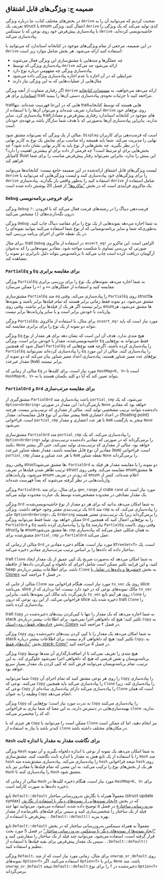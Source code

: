 ## ضمیمه ج: ویژگی‌های قابل اشتقاق

در بخش‌های مختلف کتاب، ما درباره ویژگی `derive` صحبت کردیم که می‌توانید آن را به تعریف یک struct یا enum اعمال کنید. ویژگی `derive` کدی تولید می‌کند که یک ویژگی را با پیاده‌سازی پیش‌فرض خود روی نوعی که با سینتکس `derive` حاشیه‌نویسی کرده‌اید، پیاده‌سازی می‌کند.

در این ضمیمه، مرجعی از تمام ویژگی‌های موجود در کتابخانه استاندارد که می‌توانید با `derive` استفاده کنید ارائه می‌شود. هر بخش شامل موارد زیر است:

- چه عملگرها و متدهایی با مشتق‌سازی این ویژگی فعال می‌شوند
- پیاده‌سازی ویژگی که توسط `derive` ارائه می‌شود چه می‌کند
- پیاده‌سازی ویژگی چه مفهومی درباره نوع دارد
- شرایطی که در آن اجازه یا عدم اجازه پیاده‌سازی ویژگی داده می‌شود
- مثال‌هایی از عملیات‌هایی که به این ویژگی نیاز دارند

اگر رفتاری متفاوت از آنچه ویژگی `derive` ارائه می‌دهد
می‌خواهید، به [مستندات کتابخانه استاندارد](https://doc.rust-lang.org/std/index.html)
برای هر trait مراجعه کنید تا جزئیات نحوه‌ی پیاده‌سازی
دستی آن‌ها را ببینید.

traitهایی که در این‌جا فهرست شده‌اند، تنها traitهایی
هستند که توسط کتابخانه استاندارد تعریف شده‌اند
و می‌توان آن‌ها را با استفاده از `derive` روی نوع‌های
خود پیاده‌سازی کرد. سایر traitهای موجود در کتابخانه
استاندارد رفتاری پیش‌فرض و معنادار ندارند، بنابراین
پیاده‌سازی آن‌ها به‌صورتی که با هدف شما سازگار باشد
برعهده‌ی خودتان است.

مثالی از یک ویژگی که نمی‌تواند مشتق شود، `Display` است که فرمت‌دهی برای کاربران نهایی را مدیریت می‌کند. شما باید همیشه راه مناسب برای نمایش یک نوع به کاربر نهایی را در نظر بگیرید. چه بخش‌هایی از نوع باید به کاربر نهایی نشان داده شود؟ چه بخش‌هایی برای او مرتبط است؟ چه فرمتی از داده برای او بیشترین اهمیت را دارد؟ کامپایلر Rust این بینش را ندارد، بنابراین نمی‌تواند رفتار پیش‌فرض مناسب را برای شما فراهم کند.

لیست ویژگی‌های قابل اشتقاق ارائه‌شده در این ضمیمه جامع نیست: کتابخانه‌ها می‌توانند `derive` را برای ویژگی‌های خود پیاده‌سازی کنند و لیست ویژگی‌هایی که می‌توانید با `derive` استفاده کنید را به‌طور واقعی باز بگذارند. پیاده‌سازی `derive` شامل استفاده از یک ماکروی فرآیندی است که در بخش [“ماکروها”][macros]<!-- ignore --> از فصل 20 پوشش داده شده است.

### `Debug` برای خروجی برنامه‌نویسی

ویژگی `Debug` فرمت‌دهی دیباگ را در رشته‌های فرمت فعال می‌کند که با افزودن `:?` درون نگه‌دارنده‌های `{}` مشخص می‌کنید.

ویژگی `Debug` به شما اجازه می‌دهد نمونه‌هایی از یک نوع را برای مقاصد دیباگ چاپ کنید، به‌طوری‌که شما و سایر برنامه‌نویسانی که از نوع شما استفاده می‌کنند بتوانید نمونه‌ای را در یک نقطه خاص از اجرای برنامه بررسی کنید.

برای مثال، trait `Debug` در استفاده از ماکروی
`assert_eq!` الزامی است. این ماکرو در صورتی
که بررسی تساوی با شکست مواجه شود، مقادیر
نمونه‌هایی را که به‌عنوان آرگومان دریافت کرده
است چاپ می‌کند تا برنامه‌نویس بتواند دلیل نابرابری
دو نمونه را مشاهده کند.

### `PartialEq` و `Eq` برای مقایسه برابری

ویژگی `PartialEq` به شما اجازه می‌دهد نمونه‌های یک نوع را برای بررسی برابری مقایسه کنید و استفاده از عملگرهای `==` و `!=` را ممکن می‌سازد.

مشتق‌سازی `PartialEq` متد `eq` را پیاده‌سازی می‌کند. وقتی `PartialEq` روی struct‌ها مشتق می‌شود، دو نمونه فقط زمانی برابر هستند که _تمام_ فیلدها برابر باشند و نمونه‌ها برابر نیستند اگر هر یک از فیلدها برابر نباشند. وقتی روی enum‌ها مشتق می‌شود، هر واریانت با خودش برابر است و با سایر واریانت‌ها برابر نیست.

ویژگی `PartialEq`، برای مثال، با استفاده از ماکروی `assert_eq!` مورد نیاز است که باید بتواند دو نمونه از یک نوع را برای برابری مقایسه کند.

ویژگی `Eq` هیچ متدی ندارد. هدف آن این است که نشان دهد برای هر مقدار از نوع حاشیه‌نویسی‌شده، مقدار با خودش برابر است. ویژگی `Eq` فقط می‌تواند به نوع‌هایی اعمال شود که همچنین `PartialEq` را پیاده‌سازی کرده باشند، اگرچه همه نوع‌هایی که `PartialEq` را پیاده‌سازی کرده‌اند نمی‌توانند `Eq` را پیاده‌سازی کنند. مثالی از این مورد نوع‌های عدد ممیز شناور هستند: پیاده‌سازی اعداد ممیز شناور بیان می‌کند که دو نمونه از مقدار غیرعدد (`NaN`) برابر نیستند.

مثالی از زمانی که `Eq` مورد نیاز است، برای کلیدها در `HashMap<K, V>` است تا `HashMap<K, V>` بتواند تعیین کند که آیا دو کلید یکسان هستند یا نه.


### `PartialOrd` و `Ord` برای مقایسه مرتب‌سازی

مشتق‌گیری از `PartialOrd` باعث پیاده‌سازی
متد `partial_cmp` می‌شود، که یک `Option<Ordering>`
بازمی‌گرداند؛ این مقدار در صورتی `None` خواهد بود
که مقادیر داده‌شده نتوانند ترتیب مشخصی تولید کنند.
مثالی از مقداری که ترتیب‌پذیر نیست، هرچند بیشتر
مقادیر آن نوع قابل مقایسه‌اند، مقدار `NaN` در
اعداد اعشاری (floating point) است. فراخوانی
`partial_cmp` با هر عدد اعشاری و مقدار `NaN`
منجر به بازگشت `None` می‌شود.

مشتق‌سازی `PartialOrd` متد `partial_cmp` را پیاده‌سازی می‌کند، که یک `Option<Ordering>` را برمی‌گرداند که در صورتی که مقادیر داده‌شده ترتیب‌بندی تولید نکنند، `None` خواهد بود. مثالی از مقداری که ترتیب‌بندی تولید نمی‌کند، حتی اگر بیشتر مقادیر آن نوع قابل مقایسه باشند، مقدار نقطه شناور غیرعدد (`NaN`) است. فراخوانی `partial_cmp` با هر عدد شناور و مقدار `NaN` نقطه شناور `None` را برمی‌گرداند.

وقتی روی struct‌ها مشتق می‌شود، `PartialOrd` دو نمونه را با مقایسه مقدار هر فیلد به ترتیب ظاهر شدن فیلدها در تعریف struct مقایسه می‌کند. وقتی روی enum‌ها مشتق می‌شود، واریانت‌های enum که زودتر در تعریف enum اعلام شده‌اند، کمتر از واریانت‌هایی در نظر گرفته می‌شوند که بعداً فهرست شده‌اند.

ویژگی `PartialOrd`، برای مثال، برای متد `gen_range` از crate `rand` مورد نیاز است که یک مقدار تصادفی در محدوده مشخص‌شده توسط یک عبارت محدوده تولید می‌کند.

ویژگی `Ord` به شما امکان می‌دهد بدانید که برای هر دو مقدار از نوع حاشیه‌نویسی‌شده، یک ترتیب‌بندی معتبر وجود خواهد داشت. ویژگی `Ord` متد `cmp` را پیاده‌سازی می‌کند، که به جای `Option<Ordering>`، یک `Ordering` را برمی‌گرداند زیرا یک ترتیب‌بندی معتبر همیشه ممکن خواهد بود. شما فقط می‌توانید ویژگی `Ord` را به نوع‌هایی اعمال کنید که همچنین `PartialOrd` و `Eq` را پیاده‌سازی کرده باشند (و `Eq` نیازمند `PartialEq` است). وقتی روی struct‌ها و enum‌ها مشتق می‌شود، `cmp` به همان شکلی عمل می‌کند که پیاده‌سازی مشتق‌شده برای `partial_cmp` در `PartialOrd` عمل می‌کند.

مثالی از زمانی که `Ord` مورد نیاز است، هنگام ذخیره مقادیر در `BTreeSet<T>` است، یک ساختار داده که داده‌ها را بر اساس ترتیب مرتب‌سازی مقادیر ذخیره می‌کند.

trait `Clone` به شما امکان می‌دهد که به‌صورت
صریح یک کپی عمیق از یک مقدار ایجاد کنید،
و این فرایند تکثیر ممکن است شامل اجرای کد دلخواه
و کپی‌کردن داده‌ها از حافظه heap باشد. برای اطلاعات
بیشتر درباره‌ی `Clone` به بخش [«متغیرها و داده‌ها در تعامل با Clone»][variables-and-data-interacting-with-clone]
در فصل ۴ مراجعه کنید.

مثالی از جایی که `Clone` مورد نیاز است، هنگام
فراخوانی متد `to_vec` روی یک slice می‌باشد.
slice مالک نمونه‌های نوعی که در خود دارد نیست،
اما برداری که از `to_vec` بازمی‌گردد باید مالک
این نمونه‌ها باشد، بنابراین `to_vec` روی هر آیتم
تابع `clone` را فراخوانی می‌کند. از این رو، نوعی
که درون slice ذخیره شده باید trait `Clone` را
پیاده‌سازی کرده باشد.

trait `Copy` به شما اجازه می‌دهد که یک مقدار را
تنها با کپی‌کردن بیت‌های ذخیره‌شده در stack
تکثیر کنید؛ هیچ کد دلخواهی اجرا نمی‌شود.
برای اطلاعات بیشتر درباره‌ی `Copy` به بخش
[«داده‌های فقط-روی-استک: Copy»][stack-only-data-copy]
در فصل ۴ مراجعه کنید.

ویژگی `Copy` به شما امکان می‌دهد یک مقدار را با کپی کردن بیت‌های ذخیره‌شده روی stack تکثیر کنید؛ هیچ کد دلخواهی لازم نیست. برای اطلاعات بیشتر درباره `Copy`، به بخش [“داده‌های فقط stack: Copy”][stack-only-data-copy]<!-- ignore --> در فصل 4 مراجعه کنید.

ویژگی `Copy` هیچ متدی را تعریف نمی‌کند تا از اضافه‌بارگذاری آن متدها توسط برنامه‌نویسان و نقض فرضی که هیچ کد دلخواهی اجرا نمی‌شود جلوگیری کند. به این ترتیب، تمام برنامه‌نویسان می‌توانند فرض کنند که کپی کردن یک مقدار بسیار سریع خواهد بود.

شما می‌توانید `Copy` را روی هر نوعی مشتق کنید که تمام اجزای آن `Copy` را پیاده‌سازی می‌کنند. نوعی که `Copy` را پیاده‌سازی می‌کند باید همچنین `Clone` را پیاده‌سازی کند، زیرا نوعی که `Copy` را پیاده‌سازی می‌کند دارای پیاده‌سازی ساده‌ای از `Clone` است که همان وظیفه را به عنوان `Copy` انجام می‌دهد.

ویژگی `Copy` به ندرت مورد نیاز است؛ نوع‌هایی که `Copy` را پیاده‌سازی می‌کنند بهینه‌سازی‌هایی در دسترس دارند، به این معنا که شما نیازی به فراخوانی `clone` ندارید، که کد را مختصرتر می‌کند.

هر چیزی که با `Copy` ممکن است را می‌توانید با `Clone` نیز انجام دهید، اما کد ممکن است کندتر باشد یا نیاز به استفاده از `clone` در مکان‌های مختلف داشته باشد.


### `Hash` برای نگاشت مقدار به مقدار با اندازه ثابت

ویژگی `Hash` به شما امکان می‌دهد یک نمونه از نوعی با اندازه دلخواه بگیرید و آن نمونه را با استفاده از یک تابع هش به مقدار با اندازه ثابت نگاشت کنید. مشتق‌سازی `Hash` متد `hash` را پیاده‌سازی می‌کند. پیاده‌سازی مشتق‌شده متد `hash` نتیجه فراخوانی `hash` روی هر یک از بخش‌های نوع را ترکیب می‌کند، به این معنی که تمام فیلدها یا مقادیر نیز باید `Hash` را پیاده‌سازی کنند تا `Hash` مشتق شود.

مثالی از زمانی که `Hash` مورد نیاز است، هنگام ذخیره کلیدها در `HashMap<K, V>` برای ذخیره داده‌ها به صورت کارآمد است.

تابع `Default::default` معمولاً همراه با نگارش
به‌روزرسانی ساختار (struct update syntax) که در
بخش [«ایجاد نمونه‌هایی از نمونه‌های دیگر با استفاده از نگارش به‌روزرسانی ساختار»][creating-instances-from-other-instances-with-struct-update-syntax]
در فصل ۵ توضیح داده شده، استفاده می‌شود.
می‌توانید تنها چند فیلد از یک ساختار را شخصی‌سازی کنید
و سپس برای فیلدهای باقی‌مانده از مقدار پیش‌فرض
با استفاده از `..Default::default()` بهره ببرید.

تابع `Default::default` معمولاً به همراه سینتکس به‌روزرسانی ساختار که در بخش [“ایجاد نمونه‌ها از نمونه‌های دیگر با سینتکس به‌روزرسانی ساختار”][creating-instances-from-other-instances-with-struct-update-syntax]<!-- ignore --> در فصل 5 مورد بحث قرار گرفته است، استفاده می‌شود. می‌توانید چند فیلد از یک ساختار را سفارشی کنید و سپس یک مقدار پیش‌فرض برای بقیه فیلدها با استفاده از `..Default::default()` تنظیم و استفاده کنید.

ویژگی `Default`، برای مثال، زمانی مورد نیاز است که از متد `unwrap_or_default` روی نمونه‌های `Option<T>` استفاده می‌کنید. اگر `Option<T>` برابر با `None` باشد، متد `unwrap_or_default` نتیجه `Default::default` را برای نوع `T` ذخیره‌شده در `Option<T>` برمی‌گرداند.

[creating-instances-from-other-instances-with-struct-update-syntax]: ch05-01-defining-structs.html#creating-instances-from-other-instances-with-struct-update-syntax
[stack-only-data-copy]: ch04-01-what-is-ownership.html#stack-only-data-copy
[variables-and-data-interacting-with-clone]: ch04-01-what-is-ownership.html#variables-and-data-interacting-with-clone
[macros]: ch20-05-macros.html#macros
